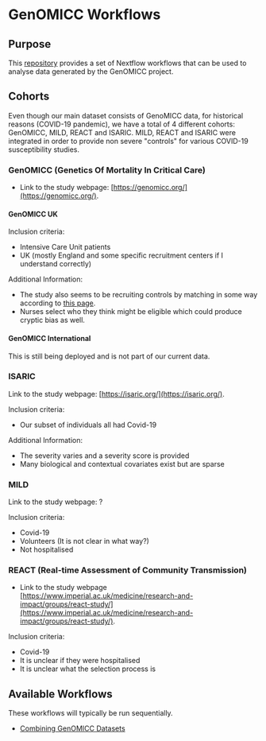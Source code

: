 # GenOMICC Workflows

## Purpose

This [repository](https://github.com/baillielab/genomicc-workflows) provides a set of Nextflow workflows that can be used to analyse data generated by the GenOMICC project.

## Cohorts

Even though our main dataset consists of GenoMICC data, for historical reasons (COVID-19 pandemic), we have a total of 4 different cohorts: GenOMICC, MILD, REACT and ISARIC. MILD, REACT and ISARIC were integrated in order to provide non severe "controls" for various COVID-19 susceptibility studies.

### GenOMICC (Genetics Of Mortality In Critical Care)

- Link to the study webpage: [https://genomicc.org/](https://genomicc.org/).

#### GenOMICC UK

Inclusion criteria:

- Intensive Care Unit patients
- UK (mostly England and some specific recruitment centers if I understand correctly)

Additional Information:

- The study also seems to be recruiting controls by matching in some way according to [this page](https://register.genomicc.org/registration/Registration/Register/en).
- Nurses select who they think might be eligible which could produce cryptic bias as well.


#### GenOMICC International

This is still being deployed and is not part of our current data.

### ISARIC

Link to the study webpage: [https://isaric.org/](https://isaric.org/).

Inclusion criteria:

- Our subset of individuals all had Covid-19

Additional Information:

- The severity varies and a severity score is provided
- Many biological and contextual covariates exist but are sparse

### MILD

Link to the study webpage: ?

Inclusion criteria:

- Covid-19
- Volunteers (It is not clear in what way?)
- Not hospitalised 

### REACT (Real-time Assessment of Community Transmission)

- Link to the study webpage [https://www.imperial.ac.uk/medicine/research-and-impact/groups/react-study/](https://www.imperial.ac.uk/medicine/research-and-impact/groups/react-study/).

Inclusion criteria:

- Covid-19
- It is unclear if they were hospitalised
- It is unclear what the selection process is

## Available Workflows

These workflows will typically be run sequentially.

- [Combining GenOMICC Datasets](@ref)
